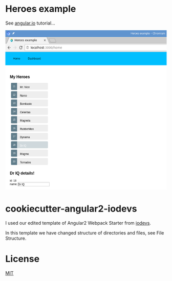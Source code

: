 # Heroes example
See [angular.io](https://angular.io) tutorial...

<img src="https://github.com/ondrej-tucek/angular2-heroes-example/blob/master/src/assets/img/app-screen.png?raw=true" height="500">

# cookiecutter-angular2-iodevs
I used our edited template of Angular2 Webpack Starter from [iodevs](https://github.com/iodevs/cookiecutter-angular2-iodevs).

In this template we have changed structure of directories and files, see File Structure.



# License
 [MIT](/LICENSE)
